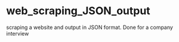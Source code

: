 # web_scraping_JSON_output
scraping a website and output in JSON format. Done for a company interview
